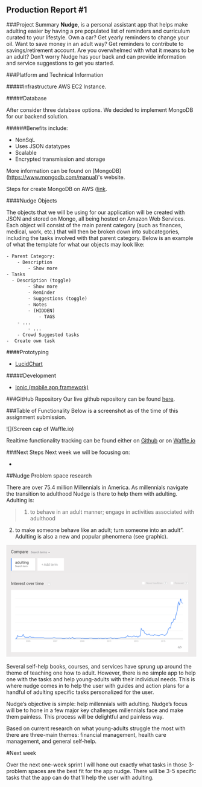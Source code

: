 ## Production Report #1


###Project Summary
**Nudge**, is a personal assistant app that helps make adulting easier by having a pre populated list of reminders and curriculum curated to your lifestyle. Own a car? Get yearly reminders to change your oil. Want to save money in an adult way? Get reminders to contribute to savings/retirement account. Are you overwhelmed with what it means to be an adult? Don’t worry Nudge has your back and can provide information and service suggestions to get you started.

###Platform and Technical Information

#####Infrastructure
AWS EC2 Instance.



#####Database

After consider three database options. We decided to implement MongoDB for our backend solution.

######Benefits include:

- NonSqL
- Uses JSON datatypes
- Scalable
- Encrypted transmission and storage

More information can be found on [MongoDB] (https://www.mongodb.com/manual)'s website.

Steps for create MongoDB on AWS ([link](https://aws.amazon.com/blogs/aws/mongodb-on-the-aws-cloud-new-quick-start-reference-deployment/).

####Nudge Objects

The objects that we will be using for our application will be created with JSON and stored on Mongo, all being hosted on Amazon Web Services. Each object will consist of the main parent category (such as finances, medical, work, etc.) that will then be broken down into subcategories, including the tasks involved with that parent category. Below is an example of what the template for what our objects may look like:

	- Parent Category:
		- Description
			- Show more
    - Tasks
      - Description (toggle)
			- Show more
			- Reminder
			- Suggestions (toggle)
			- Notes
			- (HIDDEN)
				- TAGS
		- ...
			- ...
		- Crowd Suggested tasks
    -  Create own task

####Prototyping

- [LucidChart](https://www.lucidchart.com/)

#####Development

- [Ionic (mobile app framework)](https://ionicframework.com/)

###GitHub Repository
Our live github repository can be found [here](https://github.com/mnmckenn/Nudge).

###Table of Functionality
Below is a screenshot as of the time of this assignment submission.

![](Screen cap of Waffle.io)

Realtime functionality tracking can be found either on [Github](https://github.com/mnmckenn/Nudge/issues) or on [Waffle.io](https://waffle.io/mnmckenn/Nudge)


###Next Steps
Next week we will be focusing on:

-


##Nudge Problem space research

There are over 75.4 million Millennials in America. As millennials navigate the transition to adulthood Nudge is there to help them with adulting. Adulting is:
>1. to behave in an adult manner; engage in activities associated with adulthood
2. to make someone behave like an adult; turn someone into an adult”. Adulting is also a new and popular phenomena (see graphic).

![alttext](/adulting.png)

Several self-help books, courses, and services have sprung up around the theme of teaching one how to adult. However, there is no simple app to help one with the tasks and help young-adults with their individual needs. This is where nudge comes in to help the user with guides and action plans for  a handful of adulting specific tasks personalized for the user.

Nudge’s objective is simple: help millennials with adulting. Nudge’s focus will be to hone in a few major key challenges millennials face and make them painless. This process will be delightful and painless way.

Based on current research on what young-adults struggle the most with there are three-main themes: financial management, health care management, and general self-help.

#Next week

Over the next one-week sprint I will hone out exactly what tasks in those 3-problem spaces are the best fit for the app nudge. There will be 3-5 specific tasks that the app can do that'll help the user with adulting.
